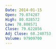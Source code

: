 ```yaml
---
Date: 2014-01-15
Open: 79.074287
High: 80.028572
Low: 78.808571
Close: 79.622856
Adj Close: 68.240753
Volume: 97909700
---
```

